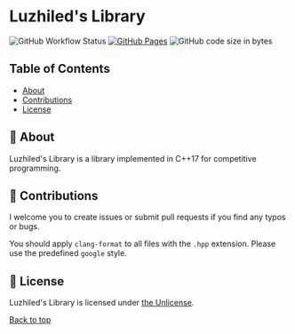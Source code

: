 # Luzhiled's Library

![GitHub Workflow Status](https://img.shields.io/github/actions/workflow/status/ei1333/library/verify.yml?branch=master&style=flat-square)    [![GitHub Pages](https://img.shields.io/static/v1?label=GitHub+Pages&message=+&color=brightgreen&logo=github)](https://ei1333.github.io/library/)
![GitHub code size in bytes](https://img.shields.io/github/languages/code-size/ei1333/library?style=flat-square)  

## Table of Contents

- [About](#-about)
- [Contributions](#-contributions)
- [License](#-license)

## 🚀 About

Luzhiled's Library is a library implemented in C++17 for competitive programming.

## 🤝 Contributions

I welcome you to create issues or submit pull requests if you find any typos or bugs.

You should apply `clang-format` to all files with the `.hpp` extension. Please use the predefined `google` style.

## 📃 License

Luzhiled's Library is licensed under [the Unlicense](https://choosealicense.com/licenses/unlicense/).

[Back to top](#top)
